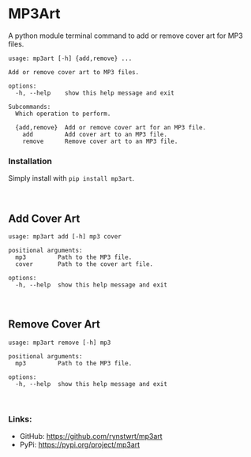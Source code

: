 # MP3Art
A python module terminal command to add or remove cover art for MP3 files.


```
usage: mp3art [-h] {add,remove} ...

Add or remove cover art to MP3 files.

options:
  -h, --help    show this help message and exit

Subcommands:
  Which operation to perform.

  {add,remove}  Add or remove cover art for an MP3 file.
    add         Add cover art to an MP3 file.
    remove      Remove cover art to an MP3 file.
```

[//]: # (<br>)

### Installation
Simply install with `pip install mp3art`.

<br>

## Add Cover Art
```
usage: mp3art add [-h] mp3 cover

positional arguments:
  mp3         Path to the MP3 file.
  cover       Path to the cover art file.

options:
  -h, --help  show this help message and exit
```

<br>

## Remove Cover Art
```
usage: mp3art remove [-h] mp3

positional arguments:
  mp3         Path to the MP3 file.

options:
  -h, --help  show this help message and exit
```

<br>

### Links:
- GitHub: https://github.com/rynstwrt/mp3art
- PyPi: https://pypi.org/project/mp3art